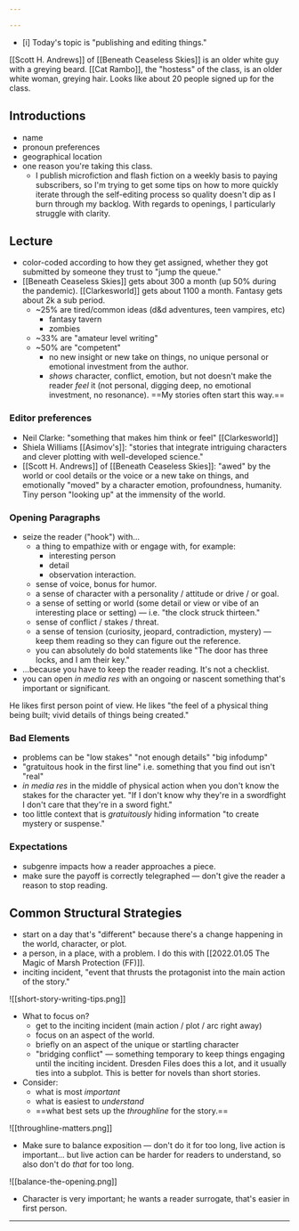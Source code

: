 ```yaml
---

---
```


- [i] Today's topic is "publishing and editing things." 

[[Scott H. Andrews]] of [[Beneath Ceaseless Skies]] is an older white guy with a greying beard. [[Cat Rambo]], the "hostess" of the class, is an older white woman, greying hair.  Looks like about 20 people signed up for the class. 

## Introductions

- name
- pronoun preferences
- geographical location 
- one reason you're taking this class. 
	- I publish microfiction and flash fiction on a weekly basis to paying subscribers, so I'm trying to get some tips on how to more quickly iterate through the self-editing process so quality doesn't dip as I burn through my backlog. With regards to openings, I particularly struggle with clarity. 

## Lecture

- color-coded according to how they get assigned, whether they got submitted by someone they trust to "jump the queue." 
- [[Beneath Ceaseless Skies]] gets about 300 a month (up 50% during the pandemic). [[Clarkesworld]] gets about 1100 a month. Fantasy gets about 2k a sub period. 
	* ~25% are tired/common ideas (d&d adventures, teen vampires, etc)
		* fantasy tavern
		* zombies
	* ~33% are "amateur level writing"
	* ~50% are "competent"
		* no new insight or new take on things, no unique personal or emotional investment from the author. 
		* _shows_ character, conflict, emotion, but not doesn't make the reader _feel_ it (not personal, digging deep, no emotional investment, no resonance). ==My stories often start this way.==

### Editor preferences
- Neil Clarke: "something that makes him think or feel" [[Clarkesworld]]
- Shiela Williams [[Asimov's]]: "stories that integrate intriguing characters and clever plotting with well-developed science." 
- [[Scott H. Andrews]] of [[Beneath Ceaseless Skies]]: "awed" by the world or cool details or the voice or a new take on things, and emotionally "moved" by a character emotion, profoundness, humanity. Tiny person "looking up" at the immensity of the world. 

### Opening Paragraphs
- seize the reader ("hook") with...
	* a thing to empathize with or engage with, for example:
		* interesting person
		* detail 
		* observation interaction.
	* sense of voice, bonus for humor. 
	* a sense of character with a personality / attitude or drive / or goal. 
	* a sense of setting or world (some detail or view or vibe of an interesting place or setting) — i.e. "the clock struck thirteen." 
	* sense of conflict / stakes / threat. 
	* a sense of tension (curiosity, jeopard, contradiction, mystery) — keep them reading so they can figure out the reference.  
	* you can absolutely do bold statements like "The door has three locks, and I am their key." 
- ...because you have to keep the reader reading. It's not a checklist. 
- you can open _in media res_ with an ongoing or nascent something that's important or significant. 

He likes first person point of view. He likes "the feel of a physical thing being built; vivid details of things being created." 

### Bad Elements

- problems can be "low stakes" "not enough details" "big infodump"
- "gratuitous hook in the first line" i.e. something that you find out isn't "real"
- _in media res_ in the middle of physical action when you don't know the stakes for the character yet. "If I don't know why they're in a swordfight I don't care that they're in a sword fight."
- too little context that is _gratuitously_ hiding information "to create mystery or suspense." 

### Expectations 

- subgenre impacts how a reader approaches a piece. 
- make sure the payoff is correctly telegraphed — don't give the reader a reason to stop reading. 

## Common Structural Strategies

- start on a day that's "different" because there's a change happening in the world, character, or plot. 
- a person, in a place, with a problem. I do this with [[2022.01.05 The Magic of Marsh Protection (FF)]].
- inciting incident, "event that thrusts the protagonist into the main action of the story." 

![[short-story-writing-tips.png]]

- What to focus on?
	* get to the inciting incident (main action / plot / arc right away)
	* focus on an aspect of the world.
	* briefly on an aspect of the unique or startling character
	* "bridging conflict" — something temporary to keep things engaging until the inciting incident. Dresden Files does this a lot, and it usually ties into a subplot. This is better for novels than short stories. 
- Consider:
	* what is most _important_
	* what is easiest to _understand_
	* ==what best sets up the _throughline_ for the story.==

![[throughline-matters.png]]

- Make sure to balance exposition — don't do it for too long, live action is important... but live action can be harder for readers to understand, so also don't do _that_ for too long. 

![[balance-the-opening.png]]

- Character is very important; he wants a reader surrogate, that's easier in first person. 

- - -  


